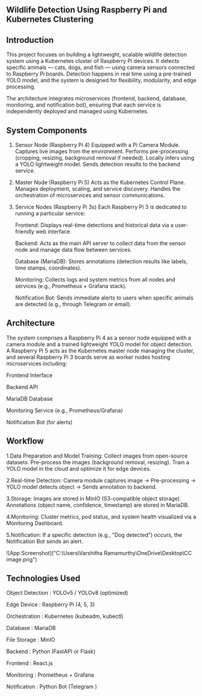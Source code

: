 
## Wildlife Detection Using Raspberry Pi and Kubernetes Clustering

## Introduction
This project focuses on building a lightweight, scalable wildlife detection system using a Kubernetes cluster of Raspberry Pi devices. It detects specific animals — cats, dogs, and fish — using camera sensors connected to Raspberry Pi boards. Detection happens in real time using a pre-trained YOLO model, and the system is designed for flexibility, modularity, and edge processing.

The architecture integrates microservices (frontend, backend, database, monitoring, and notification bot), ensuring that each service is independently deployed and managed using Kubernetes.


##  System Components
1. Sensor Node (Raspberry Pi 4)
    Equipped with a Pi Camera Module.
    Captures live images from the environment.
    Performs pre-processing (cropping, resizing, background removal if needed).
    Locally infers using a YOLO lightweight model.
    Sends detection results to the backend service.

2. Master Node (Raspberry Pi 5)
    Acts as the Kubernetes Control Plane.
    Manages deployment, scaling, and service discovery.
    Handles the orchestration of microservices and sensor communications.

3. Service Nodes (Raspberry Pi 3s)
    Each Raspberry Pi 3 is dedicated to running a particular service:
    
    Frontend: Displays real-time detections and historical data via a user-friendly web interface.
    
    Backend: Acts as the main API server to collect data from the sensor node and manage data flow between services.
    
    Database (MariaDB): Stores annotations (detection results like labels, time stamps, coordinates).
    
    Monitoring: Collects logs and system metrics from all nodes and services (e.g., Prometheus + Grafana stack).
    
    Notification Bot: Sends immediate alerts to users when specific animals are detected (e.g., through Telegram or email).
## Architecture
The system comprises a Raspberry Pi 4 as a sensor node equipped with a camera module and a trained lightweight YOLO model for object detection. A Raspberry Pi 5 acts as the Kubernetes master node managing the cluster, and several Raspberry Pi 3 boards serve as worker nodes hosting microservices including:

Frontend Interface

Backend API

MariaDB Database

Monitoring Service (e.g., Prometheus/Grafana)

Notification Bot (for alerts)
## Workflow
1.Data Preparation and Model Training:
    Collect images from open-source datasets.
    Pre-process the images (background removal, resizing).
    Train a YOLO model in the cloud and optimize it for edge devices.

2.Real-time Detection:
    Camera module captures image → Pre-processing → YOLO model detects object → Sends annotation to backend.

3.Storage:
    Images are stored in MinIO (S3-compatible object storage).
    Annotations (object name, confidence, timestamp) are stored in MariaDB.

4.Monitoring:
    Cluster metrics, pod status, and system health visualized via a Monitoring Dashboard.

5.Notification:
    If a specific detection (e.g., "Dog detected") occurs, the Notification Bot sends an alert.
    
![App Screenshot]("C:\Users\Varshitha Ramamurthy\OneDrive\Desktop\CC image.png")
   

## Technologies Used


Object Detection :                    YOLOv5 / YOLOv8 (optimized)

Edge Device :                         Raspberry Pi (4, 5, 3)

Orchestration :                       Kubernetes (kubeadm, kubectl)

Database :                            MariaDB

File Storage :                        MinIO

Backend :                            Python (FastAPI or Flask)

Frontend :                            React.js 

Monitoring :                          Prometheus + Grafana

Notification :                         Python Bot (Telegram )